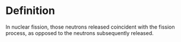# Definition

In nuclear fission, those neutrons released coincident with the fission
process, as opposed to the neutrons subsequently released.
